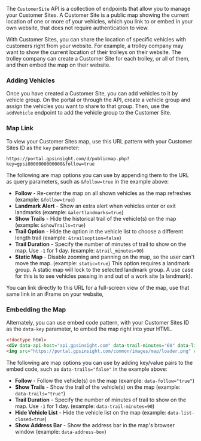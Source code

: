 The `CustomerSite` API is a collection of endpoints that allow you to manage your Customer Sites.
A Customer Site is a public map showing the current location of one or more of your vehicles, 
which you link to or embed in your own website, that does not require authentication to view. 

With Customer Sites, you can share the location of specific vehicles with customers right from your website.
For example, a trolley company may want to show the current location of their trolleys on their website.
The trolley company can create a Customer Site for each trolley, or all of them, and then embed the map on their website.

### Adding Vehicles
Once you have created a Customer Site, you can add vehicles to it by vehicle group. On the portal or through the API, 
create a vehicle group and assign the vehicles you want to share to that group. 
Then, use the `addVehicle` endpoint to add the vehicle group to the Customer Site.

### Map Link
To view your Customer Sites map, use this URL pattern with your Customer Sites ID as the `key` parameter:

```
https://portal.gpsinsight.com/d/publicmap.php?key=gpsi0000000000000&follow=true
```

The following are map options you can use by appending them to the URL as query parameters, such as `&follow=true` in the example above:

* **Follow** - Re-center the map on all shown vehicles as the map refreshes (example: `&follow=true`)
* **Landmark Alert** - Show an extra alert when vehicles enter or exit landmarks (example: `&alertlandmarks=true`)
* **Show Trails** - Hide the historical trail of the vehicle(s) on the map (example: `&showTrails=true`)
* **Trail Option** - Hide the option in the vehicle list to choose a different length trail (example: `&trailsoption=false`)
* **Trail Duration** - Specify the number of minutes of trail to show on the map. Use `-1` for 1 day. (example: `&trail_minutes=90`)
* **Static Map** - Disable zooming and panning on the map, so the user can't move the map. (example: `static=true`)
  This option requires a landmark group.  A static map will lock to the selected landmark group.  A use case for this is to see vehicles passing in and out of a work site (a landmark).

You can link directly to this URL for a full-screen view of the map, use that same link in an iFrame on your website,

### Embedding the Map
Alternately, you can use embed code pattern, with your Customer Sites ID as the `data-key` parameter, to embed the map right into your HTML. 

```html    
<!doctype html>
<div data-api-host="api.gpsinsight.com" data-trail-minutes="60" data-list-closed="false" data-trails="false" data-url-base="https://portal.gpsinsight.com" data-key="gpsi0000000000000" style="width:800px;height:600px;" id="cust-site-map-canvas" data-google-api-key=""></div>
<img src="https://portal.gpsinsight.com/common/images/map/loader.png" onload="var custSiteScript = document.createElement('script'); var custSiteNoCache = (new Date()).getTime(); custSiteScript.src = 'https://portal.gpsinsight.com/common/js/user/customersites.js?v=' + custSiteNoCache; document.body.appendChild(custSiteScript)" id="cust-site-script-img">
```

The following are map options you can use by adding key/value pairs to the embed code, such as `data-trails="false"` in the example above:

* **Follow** - Follow the vehicle(s) on the map (example: `data-follow="true"`)
* **Show Trails** - Show the trail of the vehicle(s) on the map (example: `data-trails="true"`)
* **Trail Duration** - Specify the number of minutes of trail to show on the map. Use `-1` for 1 day. (example: `data-trail-minutes=90`)
* **Hide Vehicle List** - Hide the vehicle list on the map (example: `data-list-closed=true`)
* **Show Address Bar** - Show the address bar in the map's browser window (example: `data-address-box`)

